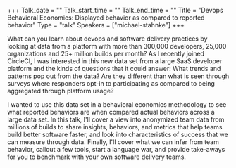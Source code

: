 +++
Talk_date = ""
Talk_start_time = ""
Talk_end_time = ""
Title = "Devops Behavioral Economics: Displayed behavior as compared to reported behavior"
Type = "talk"
Speakers = ["michael-stahnke"]
+++

What can you learn about devops and software delivery practices by looking at data from a platform with more than 300,000 developers, 25,000 organizations and 25+ million builds per month? As I recently joined CircleCI, I was interested in this new data set from a large SaaS developer platform and the kinds of questions that it could answer: What trends and patterns pop out from the data? Are they different than what is seen through surveys where responders opt-in to participating as compared to being aggregated through platform usage? 

I wanted to use this data set in a behavioral economics methodology to see what reported behaviors are when compared actual behaviors across a large data set. In this talk, I'll cover a view into anonymized team data from millions of builds to share insights, behaviors, and metrics that help teams build better software faster, and look into characteristics of success that we can measure through data. Finally, I'll cover what we can infer from team behavior, callout a few tools, start a language war, and provide take-aways for you to benchmark with your own software delivery teams.
